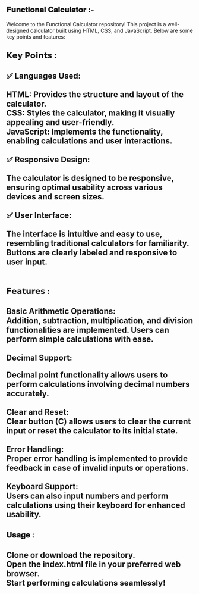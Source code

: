 <h2>𝐅𝐮𝐧𝐜𝐭𝐢𝐨𝐧𝐚𝐥 𝐂𝐚𝐥𝐜𝐮𝐥𝐚𝐭𝐨𝐫 :- </h2>

Welcome to the Functional Calculator repository! This project is a well-designed calculator built using HTML, CSS, and JavaScript. Below are some key points and features:
<br>
<h2>𝗞𝗲𝘆 𝗣𝗼𝗶𝗻𝘁𝘀 :<h2>
✅ Languages Used:
  <br>
  <br>
HTML: Provides the structure and layout of the calculator.
  <br>
CSS: Styles the calculator, making it visually appealing and user-friendly.
  <br>
JavaScript: Implements the functionality, enabling calculations and user interactions.
  <br>
  <br>
✅ Responsive Design:
  <br>
  <br>
The calculator is designed to be responsive, ensuring optimal usability across various devices and screen sizes.
  <br>
  <br>
✅ User Interface:
  <br>
  <br>
The interface is intuitive and easy to use, resembling traditional calculators for familiarity.
Buttons are clearly labeled and responsive to user input.
<br>
<br>

<h2>𝗙𝗲𝗮𝘁𝘂𝗿𝗲𝘀 :<h2>
  
Basic Arithmetic Operations:
  <br>
Addition, subtraction, multiplication, and division functionalities are implemented.
Users can perform simple calculations with ease.
  <br>
  <br>
Decimal Support:
  <br>
  
Decimal point functionality allows users to perform calculations involving decimal numbers accurately.
  <br>
  <br>
Clear and Reset:
  <br>
Clear button (C) allows users to clear the current input or reset the calculator to its initial state.
  <br>
  <br>
Error Handling:
  <br>
Proper error handling is implemented to provide feedback in case of invalid inputs or operations.
  <br>
  <br>
Keyboard Support:
  <br>
Users can also input numbers and perform calculations using their keyboard for enhanced usability.
<br>
<h2>𝐔𝐬𝐚𝐠𝐞 :<h2>

Clone or download the repository.
<br>
Open the index.html file in your preferred web browser.
<br>
Start performing calculations seamlessly!
